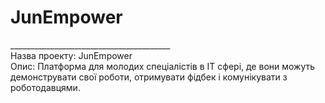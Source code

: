 # JunEmpower<br>
________________________________________<br>
Назва проекту: JunEmpower<br>
Опис: Платформа для молодих спеціалістів в IT сфері, де вони можуть демонструвати свої роботи, отримувати фідбек і комунікувати з роботодавцями.
